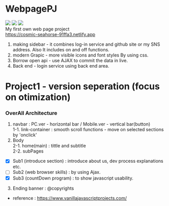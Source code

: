 # WebpagePJ
<img src="https://img.shields.io/badge/HTML5-E34F26?style=flat&logo=HTML5&logoColor=white" >  <img src="https://img.shields.io/badge/JavaScript-E5E500?style=flat&logo=JavaScript&logoColor=white" >  <img src="https://img.shields.io/badge/CSS3-1572B6?style=flat&logo=CSS3&logoColor=white" ><br>
My first own web page project<br>
https://cosmic-seahorse-91ffa3.netlify.app<br>
1. making sidebar - it combines log-in service and github site or my SNS address. Also It includes on and off functions.
2. modern Grapic - more visible icons and font styles By using css.
3. Borrow open api - use AJAX to commit the data in live.
4. Back end - login service using back end area.<br>

# Project1 - version seperation (focus on otimization)
### OverAll Architecture
1. navbar : PC.ver - horizontal bar / Mobile.ver - vertical bar(button) <br>
1-1. link-container : smooth scroll functions - move on selected sections by 'onclick' <br>
2. Body<br>
2-1. home(main) : tittle and subtitle<br>
2-2. subPages<br>
- [x] Sub1 (introduce section) : introduce about us, dev process explanations etc.<br>
- [ ] Sub2 (web browser skills) : by using Ajax.<br>
- [x] Sub3 (countDown program) : to show javascript usability.<br>
3. Ending banner : @copyrights<br>
* reference : https://www.vanillajavascriptprojects.com/
